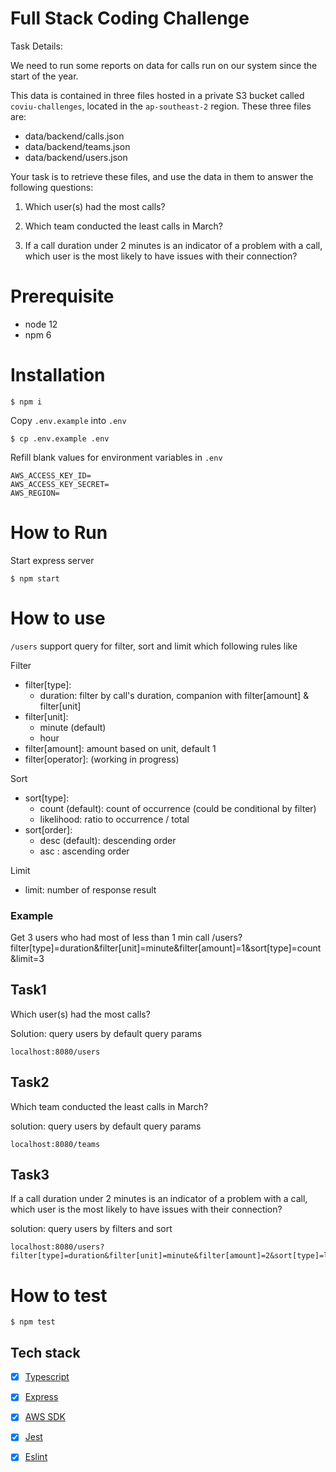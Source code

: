 # Full Stack Coding Challenge

Task Details:

We need to run some reports on data for calls run on our system since the start of the year.

This data is contained in three files hosted in a private S3 bucket called `coviu-challenges`, located in the `ap-southeast-2` region. These three files are:

- data/backend/calls.json
- data/backend/teams.json
- data/backend/users.json

Your task is to retrieve these files, and use the data in them to answer the following questions:

1. Which user(s) had the most calls?

2. Which team conducted the least calls in March?

3. If a call duration under 2 minutes is an indicator of a problem with a call, which user is the most likely to have issues with their connection?

# Prerequisite
- node 12
- npm 6

# Installation
```shell script
$ npm i
```

Copy `.env.example` into `.env`
```
$ cp .env.example .env
```

Refill blank values for environment variables in `.env`
```shell script
AWS_ACCESS_KEY_ID=
AWS_ACCESS_KEY_SECRET=
AWS_REGION=
```

# How to Run
Start express server
```shell script
$ npm start
```

# How to use
`/users` support query for filter, sort and limit which following rules like  

Filter
- filter[type]:
    - duration: filter by call's duration, companion with filter[amount] & filter[unit]
- filter[unit]:
    - minute (default)
    - hour
- filter[amount]: amount based on unit, default 1
- filter[operator]: (working in progress) 

Sort
- sort[type]:
    - count (default): count of occurrence (could be conditional by filter)
    - likelihood: ratio to occurrence / total
- sort[order]:
    - desc (default): descending order 
    - asc : ascending order 

Limit
- limit: number of response result

### Example
Get 3 users who had most of less than 1 min call
/users?filter[type]=duration&filter[unit]=minute&filter[amount]=1&sort[type]=count&limit=3


## Task1
Which user(s) had the most calls?

Solution: query users by default query params
```shell script
localhost:8080/users
```

## Task2
Which team conducted the least calls in March?

solution: query users by default query params
```shell script
localhost:8080/teams
```

## Task3
If a call duration under 2 minutes is an indicator of a problem with a call, which user is the most likely to have issues with their connection?

solution: query users by filters and sort
```shell script
localhost:8080/users?filter[type]=duration&filter[unit]=minute&filter[amount]=2&sort[type]=likelihood
```

# How to test
```shell script
$ npm test
```

## Tech stack

- [x] [Typescript](https://www.typescriptlang.org/)
- [x] [Express](https://www.npmjs.com/package/eslint)
- [x] [AWS SDK](https://www.npmjs.com/package/eslint)
- [x] [Jest](https://www.npmjs.com/package/jest)
- [x] [Eslint](https://www.npmjs.com/package/eslint)


